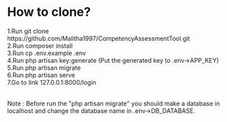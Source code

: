 <h1>How to clone?</h1>

<table>
<tr>1.Run git clone https://github.com/Malitha1997/CompetencyAssessmentTool.git<br></tr>
<tr>2.Run composer install<br></tr>
<tr>3.Run cp .env.example .env<br></tr>
<tr>4.Run php artisan key:generate (Put the generated key to .env->APP_KEY)<br></tr>
<tr>5.Run php artisan migrate<br></tr>
<tr>6.Run php artisan serve<br></tr>
<tr>7.Go to link 127.0.0.1:8000/login<br></tr>
</table>
Note : Before run the "php artisan migrate" you should make a database in localhost and change the database name in .env->DB_DATABASE.
